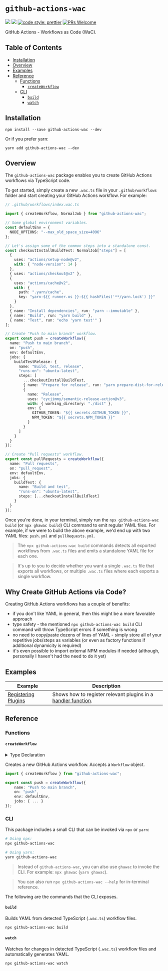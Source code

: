 # `github-actions-wac`

[![](https://img.shields.io/npm/dw/github-actions-wac.svg)](https://www.npmjs.com/package/github-actions-wac)
[![](https://img.shields.io/npm/v/github-actions-wac.svg)](https://www.npmjs.com/package/github-actions-wac)
[![code style: prettier](https://img.shields.io/badge/code_style-prettier-ff69b4.svg?style=flat-square)](https://github.com/prettier/prettier)
[![PRs Welcome](https://img.shields.io/badge/PRs-welcome-brightgreen.svg?style=flat-square)](http://makeapullrequest.com)

GitHub Actions - Workflows as Code (WaC).

## Table of Contents

- [Installation](#installation)
- [Overview](#overview)
- [Examples](#examples)
- [Reference](#reference)
  - [Functions](#functions)
    - [`createWorkflow`](#createWorkflow)
  - [CLI](#cli)
    - [`build`](#build)
    - [`watch`](#watch)

## Installation

```
npm install --save github-actions-wac --dev
```

Or if you prefer yarn:

```
yarn add github-actions-wac --dev
```

## Overview

The `github-actions-wac` package enables you to create GitHub Actions workflows via TypeScript code.

To get started, simply create a new `.wac.ts` file in your `.github/workflows` folder and start creating your GitHub Actions workflow. For example:

```ts
// .github/workflows/index.wac.ts

import { createWorkflow, NormalJob } from "github-actions-wac";

// Some global environment variables.
const defaultEnv = {
  NODE_OPTIONS: "--max_old_space_size=4096"
};

// Let's assign some of the common steps into a standalone const.
const checkoutInstallBuildTest: NormalJob["steps"] = [
  {
    uses: "actions/setup-node@v2",
    with: { "node-version": 14 }
  },
  { uses: "actions/checkout@v2" },
  {
    uses: "actions/cache@v2",
    with: {
      path: ".yarn/cache",
      key: "yarn-${{ runner.os }}-${{ hashFiles('**/yarn.lock') }}"
    }
  },
  { name: "Install dependencies", run: "yarn --immutable" },
  { name: "Build", run: "yarn build" },
  { name: "Test", run: "echo 'yarn test'" }
];

// Create "Push to main branch" workflow.
export const push = createWorkflow({
  name: "Push to main branch",
  on: "push",
  env: defaultEnv,
  jobs: {
    buildTestRelease: {
      name: "Build, test, release",
      "runs-on": "ubuntu-latest",
      steps: [
        ...checkoutInstallBuildTest,
        { name: "Prepare for release", run: "yarn prepare-dist-for-release" },
        {
          name: "Release",
          uses: "cycjimmy/semantic-release-action@v3",
          with: { working_directory: "./dist" },
          env: {
            GITHUB_TOKEN: "${{ secrets.GITHUB_TOKEN }}",
            NPM_TOKEN: "${{ secrets.NPM_TOKEN }}"
          }
        }
      ]
    }
  }
});

// Create "Pull requests" workflow.
export const pullRequests = createWorkflow({
  name: "Pull requests",
  on: "pull_request",
  env: defaultEnv,
  jobs: {
    buildTest: {
      name: "Build and test",
      "runs-on": "ubuntu-latest",
      steps: [...checkoutInstallBuildTest]
    }
  }
});
```

Once you're done, in your terminal, simply run the `npx github-actions-wac build` (or `npx ghawac build`) CLI command to emit regular YAML files. For example, if we were to build the above example, we'd end up with two YAML files: `push.yml` and `pullRequests.yml`.

> The `npx github-actions-wac build` commands detects all exported workflows from `.wac.ts` files and emits a standalone YAML file for each one.

> It's up to you to decide whether you want a single `.wac.ts` file that exports all workflows, or multiple `.wac.ts` files where each exports a single workflow.

## Why Create GitHub Actions via Code?

Creating GitHub Actions workflows has a couple of benefits:

- if you don't like YAML in general, then this might be a more favorable approach
- type safety - the mentioned `npx github-actions-wac build` CLI command will throw TypeScript errors if something is wrong
- no need to copy/paste dozens of lines of YAML - simply store all of your repetitive jobs/steps as variables (or even as factory functions if additional dynamicity is required)
- it's even possible to import external NPM modules if needed (although, personally I haven't had the need to do it yet)

## Examples

| Example                                                      | Description                                                                 |
| ------------------------------------------------------------ | --------------------------------------------------------------------------- |
| [Registering Plugins](./docs/examples/registeringPlugins.md) | Shows how to register relevant plugins in a [handler function](../handler). |

## Reference

### Functions

#### `createWorkflow`

<details>
<summary>Type Declaration</summary>
<p>

```ts
export declare const createWorkflow: (workflow: Workflow) => Workflow;
```

</p>
</details>

Creates a new GitHub Actions workflow. Accepts a `Workflow` object.

```ts
import { createWorkflow } from "github-actions-wac";

export const push = createWorkflow({
    name: "Push to main branch",
    on: "push",
    env: defaultEnv,
    jobs: { ... }
});
```

### CLI

This package includes a small CLI that can be invoked via `npx` or `yarn`:

```bash
# Using npx:
npx github-actions-wac

# Using yarn: 
yarn github-actions-wac
```

> Instead of `github-actions-wac`, you can also use `ghawac` to invoke the CLI. For example: `npx ghawac` (`yarn ghawac`).

> You can also run `npx github-actions-wac --help` for in-terminal reference.

The following are the commands that the CLI exposes.

#### `build`

Builds YAML from detected TypeScript (`.wac.ts`) workflow files.

```bash
npx github-actions-wac build
```

#### `watch`

Watches for changes in detected TypeScript (`.wac.ts`) workflow files and automatically generates YAML.

```bash
npx github-actions-wac watch
```
